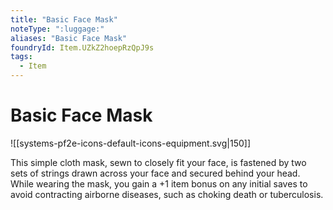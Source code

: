 ```yaml
---
title: "Basic Face Mask"
noteType: ":luggage:"
aliases: "Basic Face Mask"
foundryId: Item.UZkZ2hoepRzQpJ9s
tags:
  - Item
---
```


# Basic Face Mask
![[systems-pf2e-icons-default-icons-equipment.svg|150]]

This simple cloth mask, sewn to closely fit your face, is fastened by two sets of strings drawn across your face and secured behind your head. While wearing the mask, you gain a +1 item bonus on any initial saves to avoid contracting airborne diseases, such as choking death or tuberculosis.
